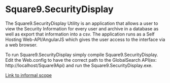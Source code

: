 # Square9.SecurityDisplay

The Square9.SecurityDisplay Utility is an application that allows a user to view the Security Information for every user and archive in a database as well as export that information into a csv. The application runs as a Self Hosting Web-API/AngularJS which gives the user access to the interface via a web browser. 

To run Square9.SecurityDisplay simply compile Square9.SecurityDisplay. Edit the Web.config to have the correct path to the GlobalSearch API(ex: http://localhost/Square9Api) and run the Square9.SecurityDisplay.exe.

[Link to informal scope](https://docs.google.com/a/square-9.com/document/d/1gCJ7wNU_X2vOg3gmeIM2q0wM43JURjMaB6MhV_8KaLA)

